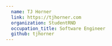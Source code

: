 ```yaml
---
  name: TJ Horner
  link: https://tjhorner.com
  organization: StudentRND
  occupation_title: Software Engineer
  github: tjhorner
---
```

